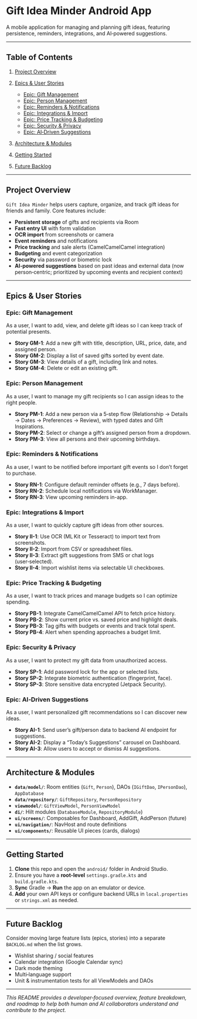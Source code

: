 # Gift Idea Minder Android App

A mobile application for managing and planning gift ideas, featuring persistence, reminders, integrations, and AI‑powered suggestions.

---

## Table of Contents

1. [Project Overview](#project-overview)
2. [Epics & User Stories](#epics--user-stories)

    * [Epic: Gift Management](#epic-gift-management)
    * [Epic: Person Management](#epic-person-management)
    * [Epic: Reminders & Notifications](#epic-reminders--notifications)
    * [Epic: Integrations & Import](#epic-integrations--import)
    * [Epic: Price Tracking & Budgeting](#epic-price-tracking--budgeting)
    * [Epic: Security & Privacy](#epic-security--privacy)
    * [Epic: AI‑Driven Suggestions](#epic-ai-driven-suggestions)
3. [Architecture & Modules](#architecture--modules)
4. [Getting Started](#getting-started)
5. [Future Backlog](#future-backlog)

---

## Project Overview

`Gift Idea Minder` helps users capture, organize, and track gift ideas for friends and family. Core features include:

* **Persistent storage** of gifts and recipients via Room
* **Fast entry UI** with form validation
* **OCR import** from screenshots or camera
* **Event reminders** and notifications
* **Price tracking** and sale alerts (CamelCamelCamel integration)
* **Budgeting** and event categorization
* **Security** via password or biometric lock
* **AI‑powered suggestions** based on past ideas and external data (now person‑centric; prioritized by upcoming events and recipient context)

---

## Epics & User Stories

### Epic: Gift Management

As a user, I want to add, view, and delete gift ideas so I can keep track of potential presents.

* **Story GM-1**: Add a new gift with title, description, URL, price, date, and assigned person.
* **Story GM-2**: Display a list of saved gifts sorted by event date.
* **Story GM-3**: View details of a gift, including link and notes.
* **Story GM-4**: Delete or edit an existing gift.

### Epic: Person Management

As a user, I want to manage my gift recipients so I can assign ideas to the right people.

* **Story PM-1**: Add a new person via a 5‑step flow (Relationship → Details → Dates → Preferences → Review), with typed dates and Gift Inspirations.
* **Story PM-2**: Select or change a gift’s assigned person from a dropdown.
* **Story PM-3**: View all persons and their upcoming birthdays.

### Epic: Reminders & Notifications

As a user, I want to be notified before important gift events so I don’t forget to purchase.

* **Story RN-1**: Configure default reminder offsets (e.g., 7 days before).
* **Story RN-2**: Schedule local notifications via WorkManager.
* **Story RN-3**: View upcoming reminders in-app.

### Epic: Integrations & Import

As a user, I want to quickly capture gift ideas from other sources.

* **Story II-1**: Use OCR (ML Kit or Tesseract) to import text from screenshots.
* **Story II-2**: Import from CSV or spreadsheet files.
* **Story II-3**: Extract gift suggestions from SMS or chat logs (user‑selected).
* **Story II-4**: Import wishlist items via selectable UI checkboxes.

### Epic: Price Tracking & Budgeting

As a user, I want to track prices and manage budgets so I can optimize spending.

* **Story PB-1**: Integrate CamelCamelCamel API to fetch price history.
* **Story PB-2**: Show current price vs. saved price and highlight deals.
* **Story PB-3**: Tag gifts with budgets or events and track total spent.
* **Story PB-4**: Alert when spending approaches a budget limit.

### Epic: Security & Privacy

As a user, I want to protect my gift data from unauthorized access.

* **Story SP-1**: Add password lock for the app or selected lists.
* **Story SP-2**: Integrate biometric authentication (fingerprint, face).
* **Story SP-3**: Store sensitive data encrypted (Jetpack Security).

### Epic: AI‑Driven Suggestions

As a user, I want personalized gift recommendations so I can discover new ideas.

* **Story AI-1**: Send user’s gift/person data to backend AI endpoint for suggestions.
* **Story AI-2**: Display a “Today’s Suggestions” carousel on Dashboard.
* **Story AI-3**: Allow users to accept or dismiss AI suggestions.

---

## Architecture & Modules

* **`data/model/`**: Room entities (`Gift`, `Person`), DAOs (`IGiftDao`, `IPersonDao`), `AppDatabase`
* **`data/repository/`**: `GiftRepository`, `PersonRepository`
* **`viewmodel/`**: `GiftViewModel`, `PersonViewModel`
* **`di/`**: Hilt modules (`DatabaseModule`, `RepositoryModule`)
* **`ui/screens/`**: Composables for Dashboard, AddGift, AddPerson (future)
* **`ui/navigation/`**: NavHost and route definitions
* **`ui/components/`**: Reusable UI pieces (cards, dialogs)

---

## Getting Started

1. **Clone** this repo and open the `android/` folder in Android Studio.
2. Ensure you have a **root-level** `settings.gradle.kts` and `build.gradle.kts`.
3. **Sync** Gradle → **Run** the app on an emulator or device.
4. **Add** your own API keys or configure backend URLs in `local.properties` or `strings.xml` as needed.

---

## Future Backlog

Consider moving large feature lists (epics, stories) into a separate `BACKLOG.md` when the list grows.

* Wishlist sharing / social features
* Calendar integration (Google Calendar sync)
* Dark mode theming
* Multi‑language support
* Unit & instrumentation tests for all ViewModels and DAOs

---

*This README provides a developer‑focused overview, feature breakdown, and roadmap to help both human and AI collaborators understand and contribute to the project.* 